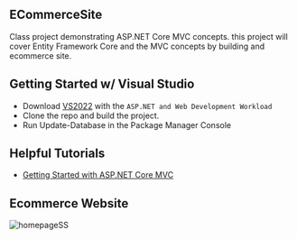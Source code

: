 ## ECommerceSite
Class project demonstrating ASP.NET Core MVC concepts.
this project will cover Entity Framework Core and the 
MVC concepts by building and ecommerce site.

## Getting Started w/ Visual Studio
- Download [VS2022](https://visualstudio.microsoft.com/vs/) with the ```ASP.NET and Web Development Workload```
- Clone the repo and build the project.
- Run Update-Database in the Package Manager Console

## Helpful Tutorials
- [Getting Started with ASP.NET Core MVC](https://docs.microsoft.com/en-us/aspnet/core/tutorials/first-mvc-app/start-mvc?view=aspnetcore-6.0&tabs=visual-studio)

## Ecommerce Website

![homepageSS](Screenshots/IndexScreenshot)
